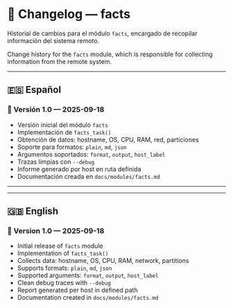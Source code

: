 # 📜 Changelog — facts

Historial de cambios para el módulo `facts`, encargado de recopilar información del sistema remoto.

Change history for the `facts` module, which is responsible for collecting information from the remote system.

---

## 🇪🇸 Español

### 🧩 Versión 1.0 — 2025-09-18
- Versión inicial del módulo `facts`
- Implementación de `facts_task()`
- Obtención de datos: hostname, OS, CPU, RAM, red, particiones
- Soporte para formatos: `plain`, `md`, `json`
- Argumentos soportados: `format`, `output`, `host_label`
- Trazas limpias con `--debug`
- Informe generado por host en ruta definida
- Documentación creada en `docs/modules/facts.md`

---
---

## 🇬🇧 English

### 🧩 Version 1.0 — 2025-09-18
- Initial release of `facts` module
- Implementation of `facts_task()`
- Collects data: hostname, OS, CPU, RAM, network, partitions
- Supports formats: `plain`, `md`, `json`
- Supported arguments: `format`, `output`, `host_label`
- Clean debug traces with `--debug`
- Report generated per host in defined path
- Documentation created in `docs/modules/facts.md`
